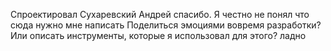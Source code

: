 Спроектировал Сухаревский Андрей
спасибо.
Я честно не понял что сюда нужно мне написать
Поделиться эмоциями вовремя разработки? Или описать инструменты, которые я использовал для этого? ладно

